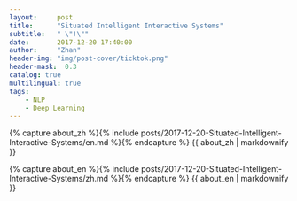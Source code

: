 ```yaml
---
layout:     post
title:      "Situated Intelligent Interactive Systems"
subtitle:   " \"!\""
date:       2017-12-20 17:40:00
author:     "Zhan"
header-img: "img/post-cover/ticktok.png"
header-mask:  0.3
catalog: true
multilingual: true
tags:
    - NLP
    - Deep Learning
---
```


<!-- Chinese Version -->
<div class="zh post-container">

{% capture about_zh %}{% include posts/2017-12-20-Situated-Intelligent-Interactive-Systems/en.md %}{% endcapture %}
{{ about_zh | markdownify }}

</div>

<!-- English Version -->
<div class="en post-container">

{% capture about_en %}{% include posts/2017-12-20-Situated-Intelligent-Interactive-Systems/zh.md %}{% endcapture %}
{{ about_en | markdownify }}

</div>